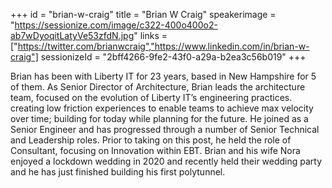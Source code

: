 +++
id = "brian-w-craig"
title = "Brian W Craig"
speakerimage = "https://sessionize.com/image/c322-400o400o2-ab7wDyoqitLatyVe53zfdN.jpg"
links = ["https://twitter.com/brianwcraig","https://www.linkedin.com/in/brian-w-craig"]
sessionizeId = "2bff4266-9fe2-43f0-a29a-b2ea3c56b019"
+++

Brian has been with Liberty IT for 23 years, based in New Hampshire for 5 of them. As Senior Director of Architecture, Brian leads the architecture team, focused on the evolution of Liberty IT’s engineering practices. creating low friction experiences to enable teams to achieve max velocity over time; building for today while planning for the future.
He joined as a Senior Engineer and has progressed through a number of Senior Technical and Leadership roles. Prior to taking on this post, he held the role of Consultant, focusing on Innovation within EBT.
Brian and his wife Nora enjoyed a lockdown wedding in 2020 and recently held their wedding party and he has just finished building his first polytunnel.